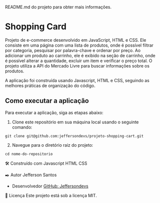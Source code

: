 README.md do projeto para obter mais informações.

# Shopping Card

Projeto de e-commerce desenvolvido em JavaScript, HTML e CSS. Ele consiste em uma página com uma lista de produtos, onde é possível filtrar por categoria, pesquisar por palavra-chave e ordenar por preço. Ao adicionar um produto ao carrinho, ele é exibido na seção de carrinho, onde é possível alterar a quantidade, excluir um item e verificar o preço total. O projeto utiliza a API do Mercado Livre para buscar informações sobre os produtos.

A aplicação foi construída usando Javascript, HTML e CSS, seguindo as melhores práticas de organização do código.

## Como executar a aplicação

Para executar a aplicação, siga as etapas abaixo:

1. Clone este repositório em sua máquina local usando o seguinte comando:
```
git clone git@github.com:jeffersondevs/projeto-shopping-cart.git
```

2. Navegue para o diretório raiz do projeto:
```
cd nome-do-repositorio
```

🛠️ Construído com
Javascript
HTML
CSS

✒️ Autor Jefferson Santos 
- Desenvolvedor [GitHub: Jeffersondevs](https://github.com/jeffersondevs)

📄 Licença
Este projeto está sob a licença MIT.
